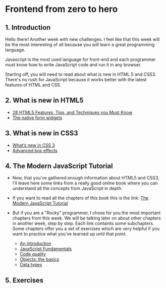 # Frontend from zero to hero

## 1. Introduction

Hello there! Another week with new challenges. I feel like that this week will be the most interesting of all because you will learn
a great programming language. 

Javascript is the most used language for front-end and each programmer must know how to write JavaScript code and run it in any browser.

Starting off, you will need to read about what is new in HTML 5 and CSS3. There's no rush for JavaScript because it works better with the latest features of HTML and CSS.

## 2. What is new in HTML5

  * [28 HTML5 Features, Tips, and Techniques you Must Know](https://code.tutsplus.com/tutorials/28-html5-features-tips-and-techniques-you-must-know--net-13520)
  * [The native form widgets](https://developer.mozilla.org/en-US/docs/Learn/HTML/Forms/The_native_form_widgets)
  
## 3. What is new in CSS3

  * [What’s new in CSS 3](https://medium.com/beginners-guide-to-mobile-web-development/whats-new-in-css-3-dcd7fa6122e1)
  * [Advanced box effects](https://developer.mozilla.org/en-US/docs/Learn/CSS/Styling_boxes/Advanced_box_effects)

## 4. The Modern JavaScript Tutorial

  * Now, that you've gathered enough information about HTML5 and CSS3, I'll leave here some links from a really good online book where you can understand all the concepts from JavaScript in depth. 
  * If you want to read all the chapters of this book this is the link: [The Modern JavaScript Tutorial](https://javascript.info/)
  * But if you are a "Rocky" programmer, I chose for you the most important chapters from this week. We will be talking later on about other chapters in another week, step by step. Each link containts some subchapters. Some chapters offer you a set of exercises which are very helpful if you want to practice what you've learned up until that point. 
      
      * [An introduction](https://javascript.info/getting-started)
      * [JavaScript Fundamentals](https://javascript.info/first-steps)
      * [Code quality](https://javascript.info/code-quality)
      * [Objects: the basics](https://javascript.info/object-basics)
      * [Data types](https://javascript.info/data-types)
  
## 5. Exercises

